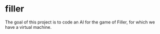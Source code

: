 # filler
The goal of this project is to code an AI for the game of Filler, for which we have a virtual machine.
